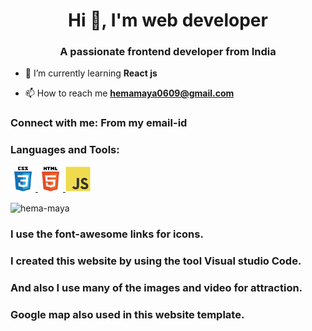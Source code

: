 <h1 align="center">Hi 👋, I'm web developer</h1>
<h3 align="center">A passionate frontend developer from India</h3>

- 🌱 I’m currently learning **React js**

- 📫 How to reach me **hemamaya0609@gmail.com**

<h3 align="left">Connect with me: From my email-id</h3>
<p align="left">
</p>

<h3 align="left">Languages and Tools:</h3>
<p align="left"> <a href="https://www.w3schools.com/css/" target="_blank" rel="noreferrer"> <img src="https://raw.githubusercontent.com/devicons/devicon/master/icons/css3/css3-original-wordmark.svg" alt="css3" width="40" height="40"/> </a> <a href="https://www.w3.org/html/" target="_blank" rel="noreferrer"> <img src="https://raw.githubusercontent.com/devicons/devicon/master/icons/html5/html5-original-wordmark.svg" alt="html5" width="40" height="40"/> </a> <a href="https://developer.mozilla.org/en-US/docs/Web/JavaScript" target="_blank" rel="noreferrer"> <img src="https://raw.githubusercontent.com/devicons/devicon/master/icons/javascript/javascript-original.svg" alt="javascript" width="40" height="40"/> </a> </p>

<p><img align="center" src="https://github-readme-stats.vercel.app/api/top-langs?username=hema-maya&show_icons=true&locale=en&layout=compact" alt="hema-maya" /></p>
<h3 align="left"> I use the font-awesome links for icons.</h3>
<h3 align="left">I created this website by using the tool Visual studio Code.</h3>
<h3 align="left">And also I use many of the images and video for attraction.</h3>
<h3 align="left">Google map also used in this website template.</h3>
